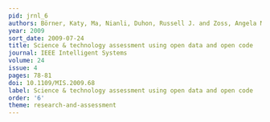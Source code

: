```yaml
---
pid: jrnl_6
authors: Börner, Katy, Ma, Nianli, Duhon, Russell J. and Zoss, Angela M.
year: 2009
sort_date: 2009-07-24
title: Science & technology assessment using open data and open code
journal: IEEE Intelligent Systems
volume: 24
issue: 4
pages: 78-81
doi: 10.1109/MIS.2009.68
label: Science & technology assessment using open data and open code
order: '6'
theme: research-and-assessment
---
```


